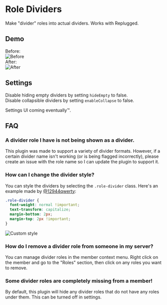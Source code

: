# Role Dividers

Make "divider" roles into actual dividers. Works with Replugged.

## Demo

Before:  
![Before](https://i.imgur.com/Dz8UsOM.png)  
After:  
![After](https://i.imgur.com/pjBgCif.png)

## Settings

Disable hiding empty dividers by setting `hideEmpty` to false.  
Disable collapsible dividers by setting `enableCollapse` to false.

Settings UI coming eventually™.

## FAQ

### A divider role I have is not being shown as a divider.

This plugin was made to support a variety of divider formats. However, if a certain divider name
isn't working (or is being flagged incorrectly), please create an issue with the role name so I can
update the plugin to support it.

### How can I change the divider style?

You can style the dividers by selecting the `.role-divider` class. Here's an example made by
[@12944qwerty](https://github.com/12944qwerty):

```css
.role-divider {
  font-weight: normal !important;
  text-transform: capitalize;
  margin-bottom: 2px;
  margin-top: 2px !important;
}
```

![Custom style](https://i.imgur.com/le8fziz.png)

### How do I remove a divider role from someone in my server?

You can manage divider roles in the member context menu. Right click on the member and go to the
"Roles" section, then click on any roles you want to remove.

### Some divider roles are completely missing from a member!

By default, this plugin will hide any divider roles that do not have any roles under them. This can
be turned off in settings.
